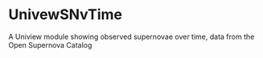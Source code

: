 # UnivewSNvTime
A Uniview module showing observed supernovae over time, data from the Open Supernova Catalog
